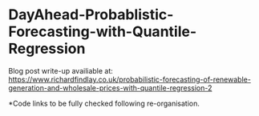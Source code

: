 # DayAhead-Probablistic-Forecasting-with-Quantile-Regression

Blog post write-up availiable at: https://www.richardfindlay.co.uk/probabilistic-forecasting-of-renewable-generation-and-wholesale-prices-with-quantile-regression-2

*Code links to be fully checked following re-organisation.
